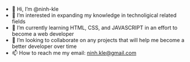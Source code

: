 - 👋 Hi, I’m @ninh-kle
- 👀 I’m interested in expanding my knowledge in technoligical related fields
- 🌱 I’m currently learning HTML, CSS, and JAVASCRIPT in an effort to become a web developer
- 💞️ I’m looking to collaborate on any projects that will help me become a better developer over time
- 📫 How to reach me my email: ninh.kle@gmail.com

<!---
ninh-kle/ninh-kle is a ✨ special ✨ repository because its `README.md` (this file) appears on your GitHub profile.
You can click the Preview link to take a look at your changes.
--->
